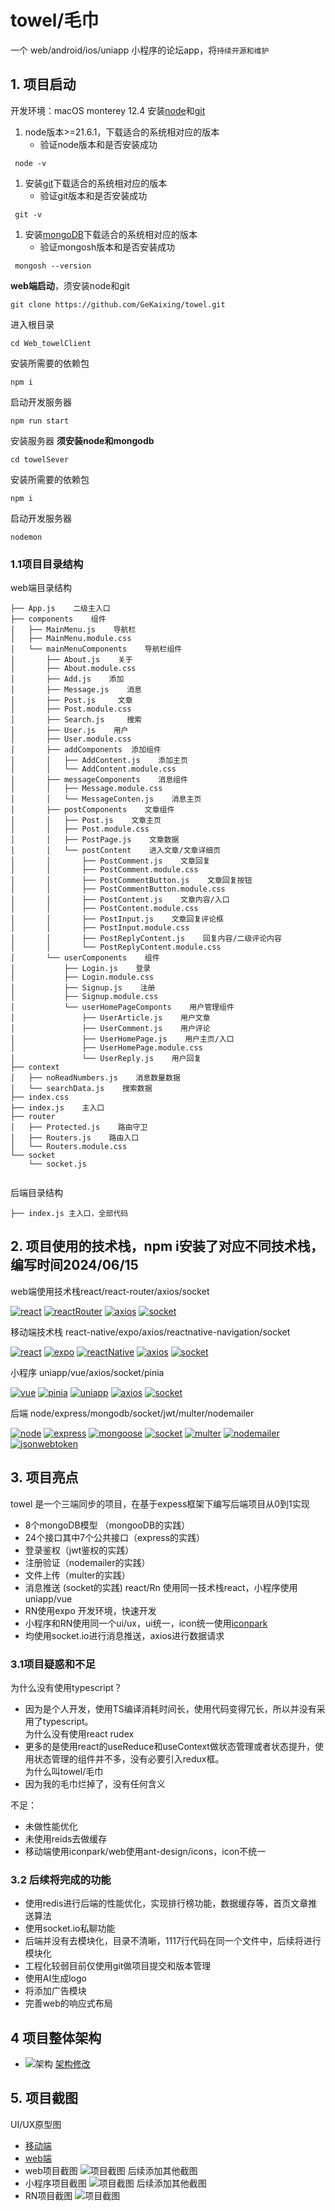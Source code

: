 # towel/毛巾
一个 web/android/ios/uniapp 小程序的论坛app，将````持续开源和维护````
## 1. 项目启动
开发环境：macOS monterey 12.4
安装[node](https://nodejs.org/en)和[git](https://git-scm.com/downloads)     
1. node版本>=21.6.1，下载适合的系统相对应的版本  
   * 验证node版本和是否安装成功
````
 node -v
````
1. 安装[git](https://git-scm.com/downloads)下载适合的系统相对应的版本   
   * 验证git版本和是否安装成功
````
 git -v
````
1. 安装[mongoDB](https://www.mongodb.com/try/download/community)下载适合的系统相对应的版本   
   * 验证mongosh版本和是否安装成功
````
 mongosh --version
````
**web端启动**，须安装node和git
   

    git clone https://github.com/GeKaixing/towel.git  

进入根目录

    cd Web_towelClient
安装所需要的依赖包   

    npm i  

启动开发服务器  

    npm run start
安装服务器 **须安装node和mongodb** 

    cd towelSever
安装所需要的依赖包   

    npm i  
启动开发服务器  

    nodemon
### 1.1项目目录结构
web端目录结构
````
├── App.js    二级主入口
├── components    组件 
│   ├── MainMenu.js    导航栏
│   ├── MainMenu.module.css
│   └── mainMenuComponents    导航栏组件
│       ├── About.js    关于
│       ├── About.module.css
│       ├── Add.js    添加
│       ├── Message.js    消息
│       ├── Post.js     文章
│       ├── Post.module.css
│       ├── Search.js     搜索
│       ├── User.js    用户
│       ├── User.module.css
│       ├── addComponents  添加组件
│       │   ├── AddContent.js    添加主页
│       │   └── AddContent.module.css
│       ├── messageComponents    消息组件
│       │   ├── Message.module.css
│       │   └── MessageConten.js    消息主页
│       ├── postComponents    文章组件
│       │   ├── Post.js    文章主页
│       │   ├── Post.module.css
│       │   ├── PostPage.js    文章数据
│       │   └── postContent    进入文章/文章详细页
│       │       ├── PostComment.js    文章回复
│       │       ├── PostComment.module.css
│       │       ├── PostCommentButton.js    文章回复按钮
│       │       ├── PostCommentButton.module.css
│       │       ├── PostContent.js    文章内容/入口
│       │       ├── PostContent.module.css
│       │       ├── PostInput.js    文章回复评论框
│       │       ├── PostInput.module.css
│       │       ├── PostReplyContent.js    回复内容/二级评论内容
│       │       └── PostReplyContent.module.css
│       └── userComponents    组件
│           ├── Login.js    登录
│           ├── Login.module.css
│           ├── Signup.js    注册
│           ├── Signup.module.css
│           └── userHomePageComponts    用户管理组件
│               ├── UserArticle.js    用户文章
│               ├── UserComment.js    用户评论
│               ├── UserHomePage.js    用户主页/入口
│               ├── UserHomePage.module.css    
│               └── UserReply.js    用户回复
├── context
│   ├── noReadNumbers.js    消息数量数据
│   └── searchData.js    搜索数据
├── index.css
├── index.js    主入口
├── router
│   ├── Protected.js    路由守卫
│   ├── Routers.js    路由入口
│   └── Routers.module.css
└── socket
    └── socket.js


````
后端目录结构
````
├── index.js 主入口，全部代码
````
## 2. 项目使用的技术栈，npm i安装了对应不同技术栈，编写时间2024/06/15
web端使用技术栈react/react-router/axios/socket

[![react](https://img.shields.io/badge/react-18.2.0-red 'react')](https://react.dev/ 'react')
[![reactRouter](https://img.shields.io/badge/reactRouter-6.13.0-brightgreen 'react')](https://reactrouter.com/en/main 'reactRouter')
[![axios](https://img.shields.io/badge/axios-1.4.0-blue 'axios')](https://axios-http.com/docs/intro 'axios')
[![socket](https://img.shields.io/badge/socket.io-4.6.2-yellow 'socket')](https://socket.io/ 'socket')

移动端技术栈 react-native/expo/axios/reactnative-navigation/socket

[![react](https://img.shields.io/badge/react-18.2.0-red 'react')](https://react.dev/ 'react')
[![expo](https://img.shields.io/badge/expo-51.0.8-brightgreen 'expo')](https://expo.dev/ 'expo')
[![reactNative](https://img.shields.io/badge/reactNative-0.74.1-green 'reactNative')](https://rn.nodejs.cn/ 'reactNative')
[![axios](https://img.shields.io/badge/axios-1.4.0-blue 'axios')](https://axios-http.com/docs/intro 'axios')
[![socket](https://img.shields.io/badge/socket.io-4.6.2-yellow 'socket')](https://socket.io/ 'socket')


小程序 uniapp/vue/axios/socket/pinia  

[![vue](https://img.shields.io/badge/vue-3.3.11-red 'vue')](https://v3.cn.vuejs.org/ 'vue')
[![pinia](https://img.shields.io/badge/pinia-2.0.36-brightgreen 'pinia')](https://pinia.vuejs.cn/ 'pinia')
[![uniapp](https://img.shields.io/badge/uniapp-3.1.14-green 'uniapp')](https://uniapp.dcloud.net.cn/ 'uniapp')
[![axios](https://img.shields.io/badge/axios-1.4.0-blue 'axios')](https://axios-http.com/docs/intro 'axios')
[![socket](https://img.shields.io/badge/socket.io-4.6.2-yellow 'socket')](https://socket.io/ 'socket')

后端 node/express/mongodb/socket/jwt/multer/nodemailer

[![node](https://img.shields.io/badge/node-21.6.1-red 'node')](https://nodejs.org/en/ 'node')
[![express](https://img.shields.io/badge/express-4.18.3-brightgreen 'express')](https://expressjs.com/ 'express')
[![mongoose](https://img.shields.io/badge/mongoose-8.2.1-green 'mongoose')](https://www.mongodb.com/ 'mongoose')
[![socket](https://img.shields.io/badge/socket.io-4.7.5-yellow 'socket')](https://socket.io/ 'socket')
[![multer](https://img.shields.io/badge/multer-1.4.5-orange 'multer')](https://www.npmjs.com/package/multer 'multer')
[![nodemailer](https://img.shields.io/badge/nodemailer-6.9.13-blue 'nodemailer')](https://nodemailer.com/ 'nodemailer')
[![jsonwebtoken](https://img.shields.io/badge/jsonwebtoken-9.0.2-violet 'jsonwebtoken')](https://nodemailer.com/ 'jsonwebtoken')

## 3. 项目亮点
towel 是一个三端同步的项目，在基于expess框架下编写后端项目从0到1实现
* 8个mongoDB模型 （mongooDB的实践）
* 24个接口其中7个公共接口（express的实践）
* 登录鉴权（jwt鉴权的实践）
* 注册验证（nodemailer的实践）
* 文件上传（multer的实践）
* 消息推送 (socket的实践)
react/Rn 使用同一技术栈react，小程序使用uniapp/vue
* RN使用expo 开发环境，快速开发
* 小程序和RN使用同一个ui/ux，ui统一，icon统一使用[iconpark](https://iconpark.oceanengine.com/home)
* 均使用socket.io进行消息推送，axios进行数据请求
### 3.1项目疑惑和不足
为什么没有使用typescript？
* 因为是个人开发，使用TS编译消耗时间长，使用代码变得冗长，所以并没有采用了typescript。          
为什么没有使用react rudex
* 更多的是使用react的useReduce和useContext做状态管理或者状态提升，使用状态管理的组件并不多，没有必要引入redux框。  
为什么叫towel/毛巾
* 因为我的毛巾烂掉了，没有任何含义

不足：
* 未做性能优化
* 未使用reids去做缓存
* 移动端使用iconpark/web使用ant-design/icons，icon不统一
### 3.2 后续将完成的功能
* 使用redis进行后端的性能优化，实现排行榜功能，数据缓存等，首页文章推送算法
* 使用socket.io私聊功能
* 后端并没有去模块化，目录不清晰，1117行代码在同一个文件中，后续将进行模块化
* 工程化较弱目前仅使用git做项目提交和版本管理
* 使用AI生成logo
* 将添加广告模块
* 完善web的响应式布局
## 4 项目整体架构
* ![架构](https://github.com/GeKaixing/towel/raw/main/README_static/Frame%201.png)
[架构修改](https://www.figma.com/design/vnC7Axj82RQ5kOXDD56Elb/Untitled?node-id=1-2&t=X9Wmf6wcpk2Dfj7Y-1)
## 5. 项目截图
UI/UX原型图 

* [移动端](https://www.figma.com/design/2gIurz4y0gsaTvm834N7C2/towel?node-id=0-1&t=w9M5U50Kbn8FrIIS-1) 
* [web端](https://www.figma.com/design/e13QKKoeeCC2t0cufq3cUp/towel?m=auto&t=w9M5U50Kbn8FrIIS-6)
* web项目截图
![项目截图](https://github.com/GeKaixing/towel/raw/main/README_static/web_towel.png)
后续添加其他截图
* 小程序项目截图
![项目截图](https://github.com/GeKaixing/towel/raw/main/README_static/uni_towel.png)
后续添加其他截图
* RN项目截图
![项目截图](https://github.com/GeKaixing/towel/raw/main/README_static/RN_towel.png)
